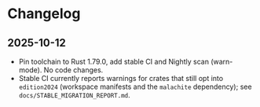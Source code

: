 # Changelog

## 2025-10-12

- Pin toolchain to Rust 1.79.0, add stable CI and Nightly scan (warn-mode). No code changes.
- Stable CI currently reports warnings for crates that still opt into `edition2024` (workspace manifests and the `malachite` dependency); see `docs/STABLE_MIGRATION_REPORT.md`.
